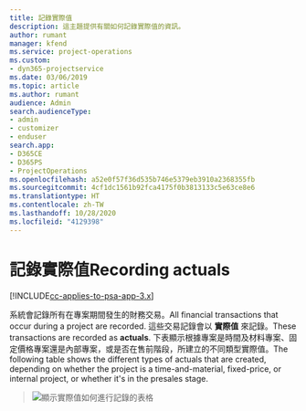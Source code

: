 ```yaml
---
title: 記錄實際值
description: 這主題提供有關如何記錄實際值的資訊。
author: rumant
manager: kfend
ms.service: project-operations
ms.custom:
- dyn365-projectservice
ms.date: 03/06/2019
ms.topic: article
ms.author: rumant
audience: Admin
search.audienceType:
- admin
- customizer
- enduser
search.app:
- D365CE
- D365PS
- ProjectOperations
ms.openlocfilehash: a52e0f57f36d535b746e5379eb3910a2368355fb
ms.sourcegitcommit: 4cf1dc1561b92fca4175f0b3813133c5e63ce8e6
ms.translationtype: HT
ms.contentlocale: zh-TW
ms.lasthandoff: 10/28/2020
ms.locfileid: "4129398"
---
```

# <a name="recording-actuals"></a><span data-ttu-id="e1f03-103">記錄實際值</span><span class="sxs-lookup"><span data-stu-id="e1f03-103">Recording actuals</span></span> 

[!INCLUDE[cc-applies-to-psa-app-3.x](../includes/cc-applies-to-psa-app-3x.md)]

<span data-ttu-id="e1f03-104">系統會記錄所有在專案期間發生的財務交易。</span><span class="sxs-lookup"><span data-stu-id="e1f03-104">All financial transactions that occur during a project are recorded.</span></span> <span data-ttu-id="e1f03-105">這些交易記錄會以 **實際值** 來記錄。</span><span class="sxs-lookup"><span data-stu-id="e1f03-105">These transactions are recorded as **actuals**.</span></span> <span data-ttu-id="e1f03-106">下表顯示根據專案是時間及材料專案、固定價格專案還是內部專案，或是否在售前階段，所建立的不同類型實際值。</span><span class="sxs-lookup"><span data-stu-id="e1f03-106">The following table shows the different types of actuals that are created, depending on whether the project is a time-and-material, fixed-price, or internal project, or whether it's in the presales stage.</span></span>

> ![顯示實際值如何進行記錄的表格](media/advanced-table2.png)
